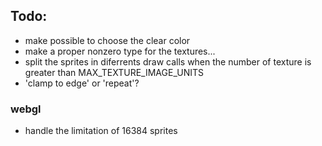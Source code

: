 ## Todo:

- make possible to choose the clear color
- make a proper nonzero type for the textures...
- split the sprites in diferrents draw calls when the number of texture is greater than MAX_TEXTURE_IMAGE_UNITS
- 'clamp to edge' or 'repeat'?

### webgl

- handle the limitation of 16384 sprites